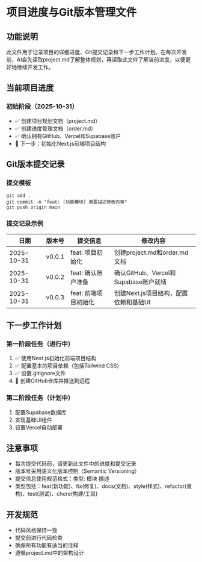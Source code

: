 # 项目进度与Git版本管理文件

## 功能说明
此文件用于记录项目的详细进度、Git提交记录和下一步工作计划。在每次开发前，AI会先读取project.md了解整体规划，再读取此文件了解当前进度，以便更好地继续开发工作。

## 当前项目进度

### 初始阶段（2025-10-31）
- ✅ 创建项目规划文档（project.md）
- ✅ 创建进度管理文档（order.md）
- ✅ 确认拥有GitHub、Vercel和Supabase账户
- 📝 下一步：初始化Next.js前端项目结构

## Git版本提交记录

### 提交模板
```
git add .
git commit -m "feat: [功能模块] 简要描述修改内容"
git push origin main
```

### 提交记录示例
| 日期 | 版本号 | 提交信息 | 修改内容 |
|------|--------|----------|----------|
| 2025-10-31 | v0.0.1 | feat: 项目初始化 | 创建project.md和order.md文档 |
| 2025-10-31 | v0.0.2 | feat: 确认账户准备 | 确认GitHub、Vercel和Supabase账户就绪 |
| 2025-10-31 | v0.0.3 | feat: 前端项目初始化 | 创建Next.js项目结构，配置依赖和基础UI

## 下一步工作计划

### 第一阶段任务（进行中）
1. ✅ 使用Next.js初始化前端项目结构
2. ✅ 配置基本的项目依赖（包括Tailwind CSS）
3. ✅ 设置.gitignore文件
4. 📝 创建GitHub仓库并推送到远程

### 第二阶段任务（计划中）
1. 配置Supabase数据库
2. 实现基础UI组件
3. 设置Vercel自动部署

## 注意事项
- 每次提交代码前，请更新此文件中的进度和提交记录
- 版本号采用语义化版本控制（Semantic Versioning）
- 提交信息使用规范格式：类型: 模块 描述
- 类型包括：feat(新功能)、fix(修复)、docs(文档)、style(样式)、refactor(重构)、test(测试)、chore(构建/工具)

## 开发规范
- 代码风格保持一致
- 提交前进行代码检查
- 确保所有功能有适当的注释
- 遵循project.md中的架构设计